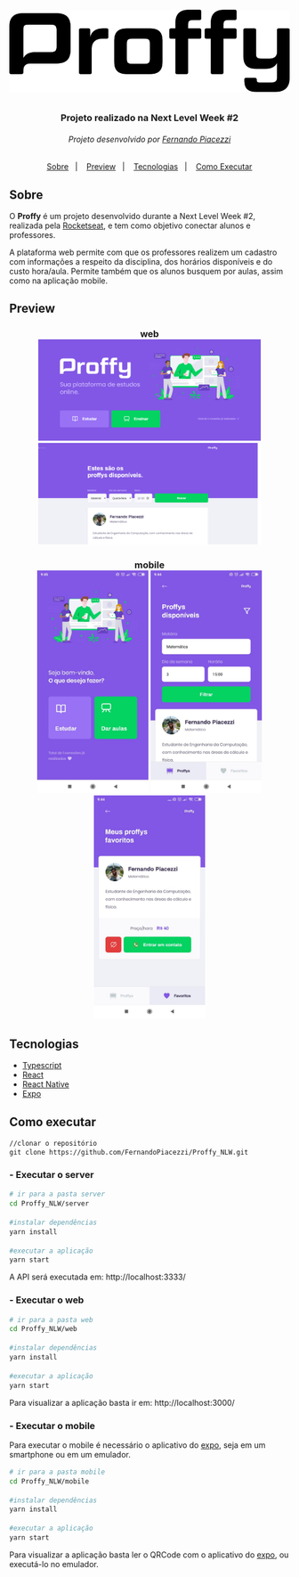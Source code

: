 <h1 align="center">
<br>
    <img src="./.github/logo.svg">
<br>


##
<h3 align="center">
Projeto realizado na Next Level Week #2

<h6 align="center">  
  Projeto desenvolvido por <a href="https://github.com/fernandopiacezzi">Fernando Piacezzi</a>

##

<p align="center">
  <a href="#sobre">Sobre</a>&nbsp;&nbsp;&nbsp;|&nbsp;&nbsp;&nbsp;
  <a href="#preview">Preview</a>&nbsp;&nbsp;&nbsp;|&nbsp;&nbsp;&nbsp;
  <a href="#tecnologias">Tecnologias</a>&nbsp;&nbsp;&nbsp;|&nbsp;&nbsp;&nbsp;
  <a href="#como-executar">Como Executar</a>
</p>

## Sobre

O **Proffy** é um projeto desenvolvido durante a Next Level Week #2, realizada pela [Rocketseat](https://rocketseat.com.br), e tem como objetivo conectar alunos e professores.

A plataforma web permite com que os professores realizem um cadastro com informações a respeito da disciplina, dos horários disponíveis e do custo hora/aula. Permite também que os alunos busquem por aulas, assim como na aplicação mobile. 

## Preview

<h3 align="center"> 
web
<div>
  <img src="./.github/landing-web.png" width="400px">
  <img src="./.github/teacherList-web.png" width="400px">
</div>

### 
<h3 align="center">
mobile
<div >
  <img src='./.github/landing-mobile.png' height="400px">
  <img src='./.github/teacher-list-mobile.png' height="400px">
  <img src='./.github/favorites-mobile.png' height="400px">
</div>

## Tecnologias

- [Typescript](https://www.typescriptlang.org/)
- [React](https://reactjs.org/)
- [React Native](https://reactnative.dev/)
- [Expo](https://expo.io/)

## Como executar

```
//clonar o repositório
git clone https://github.com/FernandoPiacezzi/Proffy_NLW.git
```

### **- Executar o server**

```bash
# ir para a pasta server
cd Proffy_NLW/server

#instalar dependências
yarn install

#executar a aplicação
yarn start
```

 A API será executada em: http://localhost:3333/

### **- Executar o web**

```bash
# ir para a pasta web
cd Proffy_NLW/web

#instalar dependências
yarn install

#executar a aplicação
yarn start
```
Para visualizar a aplicação basta ir em: http://localhost:3000/


### **- Executar o mobile**

Para executar o mobile é necessário o aplicativo do [expo](https://play.google.com/store/apps/details?id=host.exp.exponent), seja em um smartphone ou em um emulador.

```bash
# ir para a pasta mobile
cd Proffy_NLW/mobile

#instalar dependências
yarn install

#executar a aplicação
yarn start
```
Para visualizar a aplicação basta ler o QRCode com o aplicativo do [expo](https://play.google.com/store/apps/details?id=host.exp.exponent), ou executá-lo no emulador.
